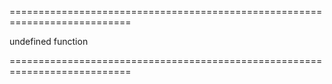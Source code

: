 <!--**
/*-------------------------------------------
    Auto-generated file. Do not modify.
-------------------------------------------

**-->
===========================================================================
<!--hidden--><!--/hidden-->
<!--default-->undefined<!--/default-->
<!--type-->function<!--/type-->
===========================================================================

<!--shortDescription-->

<!--/shortDescription-->

<!--fullDescription-->

<!--/fullDescription-->
